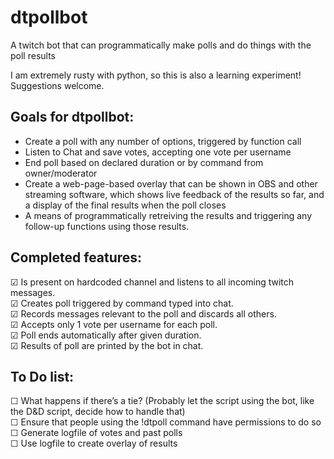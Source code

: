 # dtpollbot
A twitch bot that can programmatically make polls and do things with the poll results

I am extremely rusty with python, so this is also a learning experiment! Suggestions welcome.

## Goals for dtpollbot:
* Create a poll with any number of options, triggered by function call
* Listen to Chat and save votes, accepting one vote per username
* End poll based on declared duration or by command from owner/moderator
* Create a web-page-based overlay that can be shown in OBS and other streaming software, which shows live feedback of the results so far, and a display of the final results when the poll closes
* A means of programmatically retreiving the results and triggering any follow-up functions using those results.



## Completed features:
☑ Is present on hardcoded channel and listens to all incoming twitch messages.<br>
☑ Creates poll triggered by command typed into chat.<br>
☑ Records messages relevant to the poll and discards all others.<br>
☑ Accepts only 1 vote per username for each poll.<br>
☑ Poll ends automatically after given duration.<br>
☑ Results of poll are printed by the bot in chat.<br>



## To Do list:
☐ What happens if there’s a tie? (Probably let the script using the bot, like the D&D script, decide how to handle that)<br>
☐ Ensure that people using the !dtpoll command have permissions to do so<br>
☐ Generate logfile of votes and past polls<br>
☐ Use logfile to create overlay of results<br>
